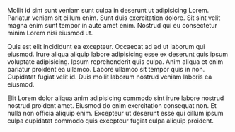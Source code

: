 Mollit id sint sunt veniam sunt culpa in deserunt ut adipisicing Lorem. Pariatur veniam sit cillum enim. Sunt duis exercitation dolore. Sit sint velit magna enim sunt tempor in aute amet enim. Nostrud qui eu consectetur minim Lorem nisi eiusmod ut.

Quis est elit incididunt ea excepteur. Occaecat ad ad ut laborum qui eiusmod. Irure aliqua aliquip labore adipisicing esse ex deserunt quis ipsum voluptate adipisicing. Ipsum reprehenderit quis culpa. Anim aliqua et enim pariatur proident ea ullamco. Labore ullamco sit tempor quis in non. Cupidatat fugiat velit id. Duis mollit laborum nostrud veniam laboris ea eiusmod.

Elit Lorem dolor aliqua anim adipisicing commodo sint irure labore nostrud nostrud proident amet. Eiusmod do enim exercitation consequat non. Et nulla non officia aliquip enim. Excepteur ut deserunt esse qui cillum ipsum culpa cupidatat commodo quis excepteur fugiat culpa aliquip proident.